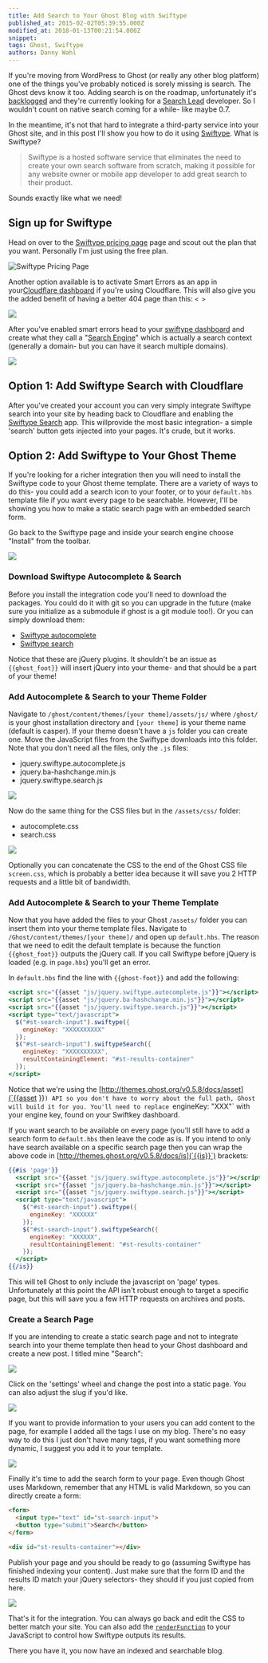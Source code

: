 ```yaml
---
title: Add Search to Your Ghost Blog with Swiftype
published_at: 2015-02-02T05:39:55.000Z
modified_at: 2018-01-13T00:21:54.000Z
snippet:
tags: Ghost, Swiftype
authors: Danny Wahl
---
```


If you're moving from WordPress to Ghost (or really any other blog platform) one
of the things you've probably noticed is sorely missing is search. The Ghost
devs know it too. Adding search is on the roadmap, unfortunately it's
[backlogged](https://trello.com/c/tNNWYXzf/51-search) and they're currently
looking for a [Search Lead](https://ghost.org/contribute/search-lead/)
developer. So I wouldn't count on native search coming for a while- like maybe
0.7.

In the meantime, it's not that hard to integrate a third-party service into your
Ghost site, and in this post I'll show you how to do it using
[Swiftype](https://swiftype.com/). What is Swiftype?

> Swiftype is a hosted software service that eliminates the need to create your
> own search software from scratch, making it possible for any website owner or
> mobile app developer to add great search to their product.

Sounds exactly like what we need!

## Sign up for Swiftype

Head on over to the [Swiftype pricing page](https://swiftype.com/pricing) page
and scout out the plan that you want. Personally I'm just using the free plan.

![Swiftype Pricing Page](/blog/add-search-to-your-ghost-blog/swiftype-pricing-overview.png)

Another option available is to activate Smart Errors as an app in
your[Cloudflare dashboard](https://www.cloudflare.com/zone-picker?from=/cloudflare-apps)
if you're using Cloudflare. This will also give you the added benefit of having
a better 404 page than this: `< >`

![](/blog/add-search-to-your-ghost-blog/smart-errors-cloudflare-app.png)

After you've enabled smart errors head to your
[swiftype dashboard](https://swiftype.com/home) and create what they call a
"[Search Engine](https://swiftype.com/engines/new)" which is actually a search
context (generally a domain- but you can have it search multiple domains).

![](/blog/add-search-to-your-ghost-blog/swiftype-search-engine-overview.png)

## Option 1: Add Swiftype Search with Cloudflare

After you've created your account you can very simply integrate Swiftype search
into your site by heading back to Cloudflare and enabling the
[Swiftype Search](https://www.cloudflare.com/apps/swiftype_search) app. This
willprovide the most basic integration- a simple 'search' button gets injected
into your pages. It's crude, but it works.

## Option 2: Add Swiftype to Your Ghost Theme

If you're looking for a richer integration then you will need to install the
Swiftype code to your Ghost theme template. There are a variety of ways to do
this- you could add a search icon to your footer, or to your `default.hbs`
template file if you want every page to be searchable. However, I'll be showing
you how to make a static search page with an embedded search form.

Go back to the Swiftype page and inside your search engine choose "Install" from
the toolbar.

![](/blog/add-search-to-your-ghost-blog/swiftype-searchengine-toolbar.png)

### Download Swiftype Autocomplete & Search

Before you install the integration code you'll need to download the packages.
You could do it with git so you can upgrade in the future (make sure you
initialize as a submodule if ghost is a git module too!). Or you can simply
download them:

- [Swiftype autocomplete](https://github.com/swiftype/swiftype-autocomplete-jquery)
- [Swiftype search](https://github.com/swiftype/swiftype-search-jquery)

Notice that these are jQuery plugins. It shouldn't be an issue as
`{{ghost_foot}}` will insert jQuery into your theme- and that should be a part
of your theme!

### Add Autocomplete & Search to your Theme Folder

Navigate to `/ghost/content/themes/[your theme]/assets/js/` where `/ghost/` is
your ghost installation directory and `[your theme]` is your theme name (default
is casper). If your theme doesn't have a `js` folder you can create one. Move
the JavaScript files from the Swiftype downloads into this folder. Note that you
don't need all the files, only the `.js` files:

- jquery.swiftype.autocomplete.js
- jquery.ba-hashchange.min.js
- jquery.swiftype.search.js

![](/blog/add-search-to-your-ghost-blog/swiftype-js-files-added-to-ghost.png)

Now do the same thing for the CSS files but in the `/assets/css/` folder:

- autocomplete.css
- search.css

![](/blog/add-search-to-your-ghost-blog/swiftype-css-files-added-to-ghost.png)

Optionally you can concatenate the CSS to the end of the Ghost CSS file
`screen.css`, which is probably a better idea because it will save you 2 HTTP
requests and a little bit of bandwidth.

### Add Autocomplete & Search to your Theme Template

Now that you have added the files to your Ghost `/assets/` folder you can insert
them into your theme template files. Navigate to
`/Ghost/content/themes/[your theme]/` and open up `default.hbs`. The reason that
we need to edit the default template is because the function `{{ghost_foot}}`
outputs the jQuery call. If you call Swiftype before jQuery is loaded (e.g. in
`page.hbs`) you'll get an error.

In `default.hbs` find the line with `{{ghost-foot}}` and add the following:

```handlebars
<script src="{{asset "js/jquery.swiftype.autocomplete.js"}}"></script>
<script src="{{asset "js/jquery.ba-hashchange.min.js"}}"></script>
<script src="{{asset "js/jquery.swiftype.search.js"}}"></script>
<script type="text/javascript">
  $("#st-search-input").swiftype({
    engineKey: "XXXXXXXXXX"
  });
  $("#st-search-input").swiftypeSearch({
    engineKey: "XXXXXXXXXX",
    resultContainingElement: "#st-results-container"
  });
</script>
```

Notice that we're using the
[http://themes.ghost.org/v0.5.8/docs/asset](`{{asset }}`) API so you don't have
to worry about the full path, Ghost will build it for you. You'll need to
replace `engineKey: "XXX"` with your engine key, found on your Swiftkey
dashboard.

If you want search to be available on every page (you'll still have to add a
search form to `default.hbs` then leave the code as is. If you intend to only
have search available on a specific search page then you can wrap the above code
in [http://themes.ghost.org/v0.5.8/docs/is](`{{is}}`) brackets:

```handlebars
{{#is 'page'}}
  <script src="{{asset "js/jquery.swiftype.autocomplete.js"}}"></script>
  <script src="{{asset "js/jquery.ba-hashchange.min.js"}}"></script>
  <script src="{{asset "js/jquery.swiftype.search.js"}}"></script>
  <script type="text/javascript">
    $("#st-search-input").swiftype({
      engineKey: "XXXXXX"
    });
    $("#st-search-input").swiftypeSearch({
      engineKey: "XXXXXX",
      resultContainingElement: "#st-results-container"
    });
  </script>
{{/is}}
```

This will tell Ghost to only include the javascript on 'page' types.
Unfortunately at this point the API isn't robust enough to target a specific
page, but this will save you a few HTTP requests on archives and posts.

### Create a Search Page

If you are intending to create a static search page and not to integrate search
into your theme template then head to your Ghost dashboard and create a new
post. I titled mine "Search":

![](/blog/add-search-to-your-ghost-blog/post-named-search-in-ghost.png)

Click on the 'settings' wheel and change the post into a static page. You can
also adjust the slug if you'd like.

![](/blog/add-search-to-your-ghost-blog/adjusting-a-post-type-in-ghost.png)

If you want to provide information to your users you can add content to the
page, for example I added all the tags I use on my blog. There's no easy way to
do this I just don't have many tags, if you want something more dynamic, I
suggest you add it to your template.

![](/blog/add-search-to-your-ghost-blog/edited-search-page-with-content.png)

Finally it's time to add the search form to your page. Even though Ghost uses
Markdown, remember that any HTML is valid Markdown, so you can directly create a
form:

```markdown
<form>
  <input type="text" id="st-search-input">
  <button type="submit">Search</button>
</form>

<div id="st-results-container"></div>
```

Publish your page and you should be ready to go (assuming Swiftype has finished
indexing your content). Just make sure that the form ID and the results ID match
your jQuery selectors- they should if you just copied from here.

![](/blog/add-search-to-your-ghost-blog/swiftype-autocomplete.png)

That's it for the integration. You can always go back and edit the CSS to better
match your site. You can also add the
[`renderFunction`](https://swiftype.com/engines/iyware-dot-com/install) to your
JavaScript to control how Swiftype outputs its results.

There you have it, you now have an indexed and searchable blog.
